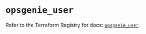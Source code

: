 # `opsgenie_user`

Refer to the Terraform Registry for docs: [`opsgenie_user`](https://registry.terraform.io/providers/opsgenie/opsgenie/0.6.37/docs/resources/user).
